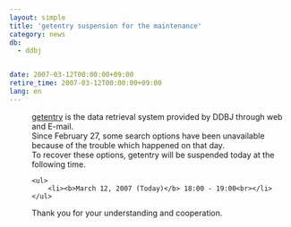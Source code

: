 ```yaml
---
layout: simple
title: 'getentry suspension for the maintenance'
category: news
db:
  - ddbj


date: 2007-03-12T00:00:00+09:00
retire_time: 2007-03-12T00:00:00+09:00
lang: en
---
```


<html>
<dd><a href="http://getentry.ddbj.nig.ac.jp/top-e.html">getentry</a> is the data retrieval system provided by DDBJ through web and E-mail.
<dd>Since February 27, some search options have been unavailable because of the trouble which happened on that day.<br>To recover these options, getentry will be suspended today at the following time.<br>

    <ul>
        <li><b>March 12, 2007 (Today)</b> 18:00 - 19:00<br></li>
    </ul>
<dd>Thank you for your understanding and cooperation.</dd>
</dd>
</dd>
</html>
